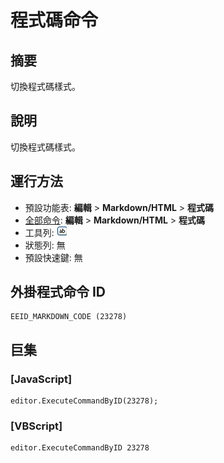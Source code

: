 # 程式碼命令

## 摘要

切換程式碼樣式。

## 說明

切換程式碼樣式。

## 運行方法

- 預設功能表: **編輯** \> **Markdown/HTML** \> **程式碼**
- [全部命令](../tools/all_commands): **編輯** \> **Markdown/HTML** \> **程式碼**
- 工具列: ![](../../images/markdown_code.png)
- 狀態列: 無
- 預設快速鍵: 無

## 外掛程式命令 ID

```
EEID_MARKDOWN_CODE (23278)
```

## 巨集

### \[JavaScript\]

```
editor.ExecuteCommandByID(23278);
```

### \[VBScript\]

```
editor.ExecuteCommandByID 23278
```
